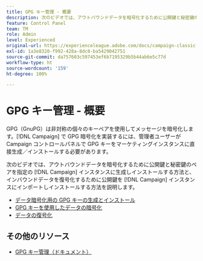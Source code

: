 ```yaml
---
title: GPG キー管理 - 概要
description: 次のビデオでは、アウトバウンドデータを暗号化するために公開鍵と秘密鍵のペアを指定の Campaign インスタンスに生成しインストールする方法と、インバウンドデータを復号化するために公開鍵を Campaign インスタンスにインポートしインストールする方法を説明します。
feature: Control Panel
team: TM
role: Admin
level: Experienced
original-url: https://experienceleague.adobe.com/docs/campaign-classic-learn/tutorials/administrating/control-panel-acc/gpg-key-management/gpg-key-management-overview.html
exl-id: 1a3e8320-f992-428a-8dc8-ba5429042751
source-git-commit: da757603c597453ef6b7195329b5b44ab6e5c77d
workflow-type: ht
source-wordcount: '159'
ht-degree: 100%

---
```


# GPG キー管理 - 概要

GPG（GnuPG）は非対称の個々のキーペアを使用してメッセージを暗号化します。[!DNL Campaign] で GPG 暗号化を実装するには、管理者ユーザーが Campaign コントロールパネルで GPG キーをマーケティングインスタンスに直接生成／インストールする必要があります。

次のビデオでは、アウトバウンドデータを暗号化するために公開鍵と秘密鍵のペアを指定の [!DNL Campaign] インスタンスに生成しインストールする方法と、インバウンドデータを復号化するために公開鍵を [!DNL Campaign] インスタンスにインポートしインストールする方法を説明します。

* [データ暗号化用の GPG キーの生成とインストール](./generating-and-installing-gpg-keys-for-data-encryption.md)
* [GPG キーを使用したデータの暗号化](./using-a-gpg-key-to-encrypt-data.md)
* [データの復号化](./decrypting-data.md)

## その他のリソース

* [GPG キー管理（ドキュメント）](https://experienceleague.adobe.com/docs/control-panel/using/instances-settings/gpg-keys-management.html?lang=ja)

